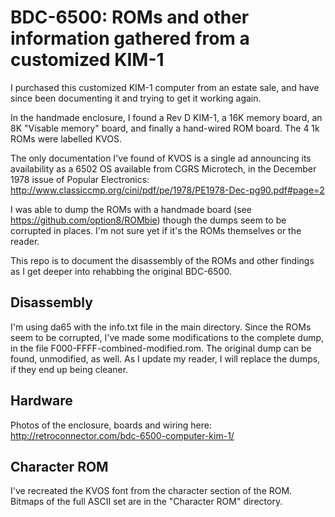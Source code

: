 # BDC-6500: ROMs and other information gathered from a customized KIM-1

I purchased this customized KIM-1 computer from an estate sale, and have since been documenting it and trying to get it working again.

In the handmade enclosure, I found a Rev D KIM-1, a 16K memory board, an 8K "Visable memory" board, and finally a hand-wired ROM board. The 4 1k ROMs were labelled KVOS.

The only documentation I've found of KVOS is a single ad announcing its availability as a 6502 OS available from CGRS Microtech, in the December 1978 issue of Popular Electronics:
http://www.classiccmp.org/cini/pdf/pe/1978/PE1978-Dec-pg90.pdf#page=2

I was able to dump the ROMs with a handmade board (see https://github.com/option8/ROMbie) though the dumps seem to be corrupted in places. I'm not sure yet if it's the ROMs themselves or the reader.

This repo is to document the disassembly of the ROMs and other findings as I get deeper into rehabbing the original BDC-6500.

## Disassembly
I'm using da65 with the info.txt file in the main directory. Since the ROMs seem to be corrupted, I've made some modifications to the complete dump, in the file F000-FFFF-combined-modified.rom. The original dump can be found, unmodified, as well. As I update my reader, I will replace the dumps, if they end up being cleaner.

## Hardware
Photos of the enclosure, boards and wiring here:
http://retroconnector.com/bdc-6500-computer-kim-1/

## Character ROM
I've recreated the KVOS font from the character section of the ROM. Bitmaps of the full ASCII set are in the "Character ROM" directory. 

